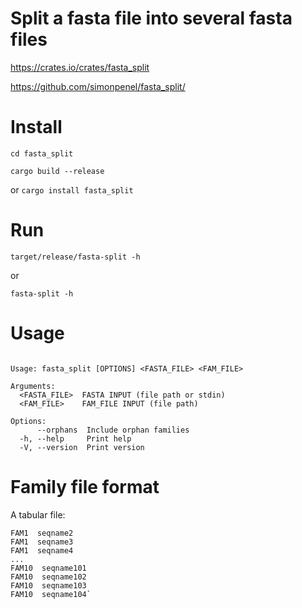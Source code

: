 # Split a fasta file into several fasta files

https://crates.io/crates/fasta_split

https://github.com/simonpenel/fasta_split/


# Install

`cd fasta_split`

`cargo build --release` 


or
`cargo install fasta_split`


# Run

`target/release/fasta-split -h`

or

`fasta-split -h `


# Usage

```

Usage: fasta_split [OPTIONS] <FASTA_FILE> <FAM_FILE>

Arguments:
  <FASTA_FILE>  FASTA INPUT (file path or stdin)
  <FAM_FILE>    FAM_FILE INPUT (file path)

Options:
      --orphans  Include orphan families
  -h, --help     Print help
  -V, --version  Print version
```


# Family file format

A tabular file:

```FAM1  seqname1
FAM1  seqname2
FAM1  seqname3
FAM1  seqname4
...
FAM10  seqname101
FAM10  seqname102
FAM10  seqname103
FAM10  seqname104`
```
